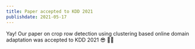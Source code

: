 ```yaml
---
title: Paper accepted to KDD 2021
publishdate: 2021-05-17
---
```


Yay! Our paper on crop row detection using clustering based online domain adaptation was accepted to KDD 2021 😎 ✌🏼